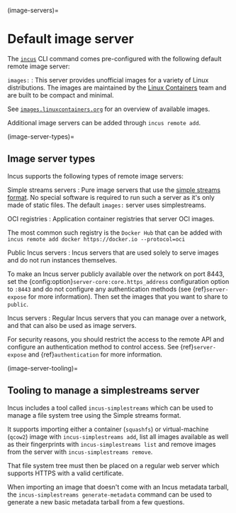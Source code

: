 (image-servers)=
# Default image server

The [`incus`](incus.md) CLI command comes pre-configured with the following default remote image server:

`images:`
: This server provides unofficial images for a variety of Linux distributions.
  The images are maintained by the [Linux Containers](https://linuxcontainers.org/) team and are built to be compact and minimal.

  See [`images.linuxcontainers.org`](https://images.linuxcontainers.org) for an overview of available images.

Additional image servers can be added through `incus remote add`.

(image-server-types)=
## Image server types

Incus supports the following types of remote image servers:

Simple streams servers
: Pure image servers that use the [simple streams format](https://git.launchpad.net/simplestreams/tree/).
  No special software is required to run such a server as it's only made of static files.
  The default `images:` server uses simplestreams.

OCI registries
: Application container registries that server OCI images.

  The most common such registry is the `Docker Hub` that can be added with `incus remote add docker https://docker.io --protocol=oci`

Public Incus servers
: Incus servers that are used solely to serve images and do not run instances themselves.

  To make an Incus server publicly available over the network on port 8443, set the {config:option}`server-core:core.https_address` configuration option to `:8443` and do not configure any authentication methods (see {ref}`server-expose` for more information).
  Then set the images that you want to share to `public`.

Incus servers
: Regular Incus servers that you can manage over a network, and that can also be used as image servers.

  For security reasons, you should restrict the access to the remote API and configure an authentication method to control access.
  See {ref}`server-expose` and {ref}`authentication` for more information.

(image-server-tooling)=
## Tooling to manage a simplestreams server
Incus includes a tool called `incus-simplestreams` which can be used to manage a file system tree using the Simple streams format.

It supports importing either a container (`squashfs`) or virtual-machine (`qcow2`) image
with `incus-simplestreams add`, list all images available as well as their fingerprints
with `incus-simplestreams list` and remove images from the server with `incus-simplestreams remove`.

That file system tree must then be placed on a regular web server which supports HTTPS with a valid certificate.

When importing an image that doesn't come with an Incus metadata tarball, the `incus-simplestreams generate-metadata` command
can be used to generate a new basic metadata tarball from a few questions.
